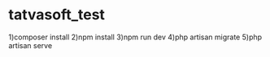 # tatvasoft_test

1)composer install
2)npm install
3)npm run dev
4)php artisan migrate
5)php artisan serve


